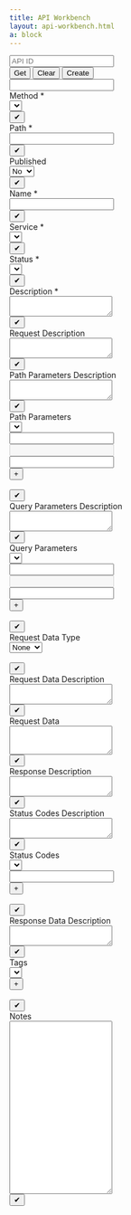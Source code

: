 ```yaml
---
title: API Workbench
layout: api-workbench.html
a: block
---
```


<div id="msg-box" style="display:none;">
  <div class="row">
    <div class="col-auto status" style="display:none;"><pre></pre></div>
    <div class="col msg"><pre></pre></div>
    <div class="col-auto"><button type="button" class="btn btn-sm btn-outline-light">Close</button></div>
  </div>
</div>
<form class="api-workbench">
  <div class="form-row">
    <div class="col-sm-2">
      <div class="form-row">
        <div class="form-group col">
          <input id="api-id-input" type="text" class="form-control form-control-sm" placeholder="API ID">
        </div>
      </div>
    </div>
    <div class="col-sm-3">
      <div class="form-row">
        <div class="form-group col">
          <div class="btn-group special" role="group">
            <button id="api-get-btn" type="button" class="btn btn-sm btn-outline-secondary save">Get</button>
            <button id="api-clear-btn" type="button" class="btn btn-sm btn-outline-secondary">Clear</button>
            <button id="api-create-btn" type="button" class="btn btn-sm btn-outline-secondary save">Create</button>
          </div>
        </div>
      </div>
    </div>
    <div class="col-sm-5">
    </div>
    <div class="col-sm-2">
      <div class="form-row">
        <div class="form-group col-12">
          <input id="adms-access-token" type="password" class="form-control form-control-sm" autocomplete='new-password'>
        </div>
      </div>
    </div>
  </div>
  <div class="form-row">
    <div class="col-sm-3">
      <div class="form-row">
        <div class="col-sm-12">
          <label>Method&nbsp;&#42;</label>
        </div>
      </div>
      <div class="form-row">
        <div class="form-group col">
          <select id="api-method-select" class="form-control form-control-sm"></select>
        </div>
        <div class="form-group col-auto edit-mode">
          <button id="api-method-btn" type="button" class="btn btn-sm btn-block btn-outline-secondary save">&#x2714;</button>
        </div>
      </div>
    </div>
    <div class="col-sm-7">
      <div class="form-row">
        <div class="col-sm-12">
          <label>Path&nbsp;&#42;</label>
        </div>
      </div>
      <div class="form-row">
        <div class="form-group col">
          <input id="api-path-input" type="text" class="form-control form-control-sm">
        </div>
        <div class="form-group col-auto edit-mode">
          <button id="api-path-btn" type="button" class="btn btn-sm btn-block btn-outline-secondary save">&#x2714;</button>
        </div>
      </div>
    </div>
    <div class="col-sm-2">
      <div class="form-row">
        <div class="col-sm-12">
          <label>Published</label>
        </div>
      </div>
      <div class="form-row">
        <div class="form-group col">
          <select id="api-published-select" class="form-control form-control-sm">
            <option value=0>No</option>
            <option value=1>Yes</option>
          </select>
        </div>
        <div class="form-group col-auto edit-mode">
          <button id="api-published-btn" type="button" class="btn btn-sm btn-block btn-outline-secondary save">&#x2714;</button>
        </div>
      </div>
    </div>
  </div>
  <div class="form-row">
    <div class="col-sm-4">
      <div class="form-row">
        <div class="col-sm-12">
          <label>Name&nbsp;&#42;</label>
        </div>
      </div>
      <div class="form-row">
        <div class="form-group col">
          <input id="api-name-input" type="text" class="form-control form-control-sm">
        </div>
        <div class="form-group col-auto edit-mode">
          <button id="api-name-btn" type="button" class="btn btn-sm btn-block btn-outline-secondary save">&#x2714;</button>
        </div>
      </div>
    </div>
    <div class="col-sm-4">
      <div class="form-row">
        <div class="col-sm-12">
          <label>Service&nbsp;&#42;</label>
        </div>
      </div>
      <div class="form-row">
        <div class="form-group col">
          <select id="api-service-select" class="form-control form-control-sm"></select>
        </div>
        <div class="form-group col-auto edit-mode">
          <button id="api-service-btn" type="button" class="btn btn-sm btn-block btn-outline-secondary save">&#x2714;</button>
        </div>
      </div>
    </div>
    <div class="col-sm-4">
      <div class="form-row">
        <div class="col-sm-12">
          <label>Status&nbsp;&#42;</label>
        </div>
      </div>
      <div class="form-row">
        <div class="form-group col">
          <select id="api-status-select" class="form-control form-control-sm"></select>
        </div>
        <div class="form-group col-auto edit-mode">
          <button id="api-status-btn" type="button" class="btn btn-sm btn-block btn-outline-secondary save">&#x2714;</button>
        </div>
      </div>
    </div>
  </div>
  <div class="form-row"><div class="col-12"><label>Description&nbsp;&#42;</label></div></div>
  <div class="form-row">
    <div class="form-group col"><textarea id="api-description-textarea" class="form-control form-control-sm" rows="2"></textarea></div>
    <div class="form-group col-auto edit-mode"><button id="api-description-btn" type="button" class="btn btn-sm btn-block btn-outline-secondary save">&#x2714;</button></div>
  </div>
  <div class="form-row"><div class="col-12"><label>Request Description</label></div></div>
  <div class="form-row">
    <div class="form-group col"><textarea id="api-request-description-textarea" class="form-control form-control-sm" rows="2"></textarea></div>
    <div class="form-group col-auto edit-mode"><button id="api-request-description-btn" type="button" class="btn btn-sm btn-block btn-outline-secondary save">&#x2714;</button></div>
  </div>
  <div class="form-row"><div class="col-12"><label>Path Parameters Description</label></div></div>
  <div class="form-row">
    <div class="form-group col"><textarea id="api-path-parameters-description-textarea" class="form-control form-control-sm" rows="2"></textarea></div>
    <div class="form-group col-auto edit-mode"><button id="api-path-parameters-description-btn" type="button" class="btn btn-sm btn-block btn-outline-secondary save">&#x2714;</button></div>
  </div>
  <div class="form-row"><div class="col-12"><label>Path Parameters</label></div></div>
  <div id="api-path-parameter-ctl-row" class="form-row">
    <div class="form-group col-sm-2"><select class="form-control form-control-sm"></select></div>
    <div class="form-group col-sm-1"><input type="text" class="form-control form-control-sm pos"></div>
    <div class="form-group col-sm-2"><input type="text" class="form-control form-control-sm type" disabled></div>
    <div class="form-group col-sm-4"><input type="text" class="form-control form-control-sm description"></div>
    <div class="col-sm-3">
      <div class="form-row">
        <div class="form-group col-auto"><button type="button" class="btn btn-sm btn-block btn-outline-secondary add">+</button></div>
        <div class="form-group col">&nbsp;</div>
        <div class="form-group col-auto edit-mode"><button type="button" class="btn btn-sm btn-block btn-outline-secondary save">&#x2714;</button></div>
      </div>
    </div>
  </div>
  <div id="api-path-parameter-rows"></div>
  <div class="form-row"><div class="col-12"><label>Query Parameters Description</label></div></div>
  <div class="form-row">
    <div class="form-group col"><textarea id="api-query-parameters-description-textarea" class="form-control form-control-sm" rows="2"></textarea></div>
    <div class="form-group col-auto edit-mode"><button id="api-query-parameters-description-btn" type="button" class="btn btn-sm btn-block btn-outline-secondary save">&#x2714;</button></div>
  </div>
  <div class="form-row"><div class="col-12"><label>Query Parameters</label></div></div>
  <div id="api-query-parameter-ctl-row" class="form-row">
    <div class="form-group col-sm-2"><select class="form-control form-control-sm"></select></div>
    <div class="form-group col-sm-1"><input type="text" class="form-control form-control-sm pos"></div>
    <div class="form-group col-sm-2"><input type="text" class="form-control form-control-sm type" disabled></div>
    <div class="form-group col-sm-4"><input type="text" class="form-control form-control-sm description"></div>
    <div class="col-sm-3">
      <div class="form-row">
        <div class="form-group col-auto"><button type="button" class="btn btn-sm btn-block btn-outline-secondary add">+</button></div>
        <div class="form-group col">&nbsp;</div>
        <div class="form-group col-auto edit-mode"><button type="button" class="btn btn-sm btn-block btn-outline-secondary save">&#x2714;</button></div>
      </div>
    </div>
  </div>
  <div id="api-query-parameter-rows"></div>

  <div class="form-row"><div class="col-12"><label>Request Data Type</label></div></div>
  <div id="api-request-data-type-ctl-row" class="form-row">
    <div class="form-group col-sm-3">
      <select class="form-control form-control-sm">
        <option value="">None</option>
        <option value="json">JSON</option>
        <option value="file">File</option>
      </select>
    </div>
    <div class="col-sm-9">
      <div class="form-row">
        <div class="form-group col">&nbsp;</div>
        <div class="form-group col-auto edit-mode"><button type="button" class="btn btn-sm btn-block btn-outline-secondary save">&#x2714;</button></div>
      </div>
    </div>
  </div>

  <div class="form-row"><div class="col-12"><label>Request Data Description</label></div></div>
  <div class="form-row">
    <div class="form-group col"><textarea id="api-request-data-description-textarea" class="form-control form-control-sm" rows="2"></textarea></div>
    <div class="form-group col-auto edit-mode"><button id="api-request-data-description-btn" type="button" class="btn btn-sm btn-block btn-outline-secondary save">&#x2714;</button></div>
  </div>
  <div class="form-row"><div class="col-12"><label>Request Data</label></div></div>
  <div class="form-row">
    <div class="form-group col"><textarea id="api-request-data-textarea" class="form-control form-control-sm" rows="3"></textarea></div>
    <div class="form-group col-auto edit-mode"><button id="api-request-data-btn" type="button" class="btn btn-sm btn-block btn-outline-secondary save">&#x2714;</button></div>
  </div>
  <div class="form-row"><div class="col-12"><label>Response Description</label></div></div>
  <div class="form-row">
    <div class="form-group col"><textarea id="api-response-description-textarea" class="form-control form-control-sm" rows="2"></textarea></div>
    <div class="form-group col-auto edit-mode"><button id="api-response-description-btn" type="button" class="btn btn-sm btn-block btn-outline-secondary save">&#x2714;</button></div>
  </div>
  <div class="form-row"><div class="col-12"><label>Status Codes Description</label></div></div>
  <div class="form-row">
    <div class="form-group col"><textarea id="api-status-codes-description-textarea" class="form-control form-control-sm" rows="2"></textarea></div>
    <div class="form-group col-auto edit-mode"><button id="api-status-codes-description-btn" type="button" class="btn btn-sm btn-block btn-outline-secondary save">&#x2714;</button></div>
  </div>
  <div class="form-row"><div class="col-12"><label>Status Codes</label></div></div>
  <div id="api-status-code-ctl-row" class="form-row">
    <div class="form-group col-sm-2"><select class="form-control form-control-sm"></select></div>
    <div class="form-group col-sm-3"><input type="text" class="form-control form-control-sm text"></div>
    <div class="col-sm-7">
      <div class="form-row">
        <div class="form-group col-auto"><button type="button" class="btn btn-sm btn-block btn-outline-secondary add">+</button></div>
        <div class="form-group col">&nbsp;</div>
        <div class="form-group col-auto edit-mode"><button type="button" class="btn btn-sm btn-block btn-outline-secondary save">&#x2714;</button></div>
      </div>
    </div>
  </div>
  <div id="api-status-code-rows"></div>
  <div class="form-row"><div class="col-12"><label>Response Data Description</label></div></div>
  <div class="form-row">
    <div class="form-group col"><textarea id="api-response-data-description-textarea" class="form-control form-control-sm" rows="2"></textarea></div>
    <div class="form-group col-auto edit-mode"><button id="api-response-data-description-btn" type="button" class="btn btn-sm btn-block btn-outline-secondary save">&#x2714;</button></div>
  </div>
  <div class="form-row"><div class="col-12"><label>Tags</label></div></div>
  <div id="api-tag-ctl-row" class="form-row">
    <div class="form-group col-sm-3"><select class="form-control form-control-sm"></select></div>
    <div class="col-sm-9">
      <div class="form-row">
        <div class="form-group col-auto"><button type="button" class="btn btn-sm btn-block btn-outline-secondary add">+</button></div>
        <div class="form-group col">&nbsp;</div>
        <div class="form-group col-auto edit-mode"><button type="button" class="btn btn-sm btn-block btn-outline-secondary save">&#x2714;</button></div>
      </div>
    </div>
  </div>
  <div id="api-tag-rows"></div>
  <div class="form-row"><div class="col-12"><label>Notes</label></div></div>
  <div class="form-row">
    <div class="form-group col"><textarea id="api-notes-textarea" class="form-control form-control-sm" rows="20"></textarea></div>
    <div class="form-group col-auto edit-mode"><button id="api-notes-btn" type="button" class="btn btn-sm btn-block btn-outline-secondary save">&#x2714;</button></div>
  </div>
</form>